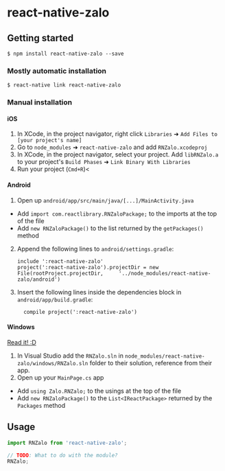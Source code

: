 
# react-native-zalo

## Getting started

`$ npm install react-native-zalo --save`

### Mostly automatic installation

`$ react-native link react-native-zalo`

### Manual installation


#### iOS

1. In XCode, in the project navigator, right click `Libraries` ➜ `Add Files to [your project's name]`
2. Go to `node_modules` ➜ `react-native-zalo` and add `RNZalo.xcodeproj`
3. In XCode, in the project navigator, select your project. Add `libRNZalo.a` to your project's `Build Phases` ➜ `Link Binary With Libraries`
4. Run your project (`Cmd+R`)<

#### Android

1. Open up `android/app/src/main/java/[...]/MainActivity.java`
  - Add `import com.reactlibrary.RNZaloPackage;` to the imports at the top of the file
  - Add `new RNZaloPackage()` to the list returned by the `getPackages()` method
2. Append the following lines to `android/settings.gradle`:
  	```
  	include ':react-native-zalo'
  	project(':react-native-zalo').projectDir = new File(rootProject.projectDir, 	'../node_modules/react-native-zalo/android')
  	```
3. Insert the following lines inside the dependencies block in `android/app/build.gradle`:
  	```
      compile project(':react-native-zalo')
  	```

#### Windows
[Read it! :D](https://github.com/ReactWindows/react-native)

1. In Visual Studio add the `RNZalo.sln` in `node_modules/react-native-zalo/windows/RNZalo.sln` folder to their solution, reference from their app.
2. Open up your `MainPage.cs` app
  - Add `using Zalo.RNZalo;` to the usings at the top of the file
  - Add `new RNZaloPackage()` to the `List<IReactPackage>` returned by the `Packages` method


## Usage
```javascript
import RNZalo from 'react-native-zalo';

// TODO: What to do with the module?
RNZalo;
```
  